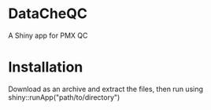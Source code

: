 # DataCheQC
A Shiny app for PMX QC 

# Installation
Download as an archive and extract the files, then run using shiny::runApp("path/to/directory")
